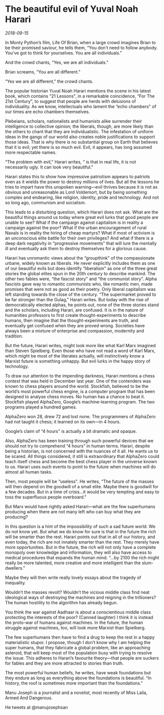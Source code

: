 # The beautiful evil of Yuval Noah Harari

*2018-09-15*

In Monty Python’s film, Life Of Brian, when a large crowd imagines Brian
to be their promised saviour, he tells them, “You don’t need to follow
anybody. You’ve got to think for yourselves. You are all individuals."

And the crowd chants, “Yes, we are all individuals."

Brian screams, “You are all different."

“Yes we are all different," the crowd chants.

The popular historian Yuval Noah Harari mentions the scene in his latest
book, which contains “21 Lessons", in a remarkable coincidence, “For The
21st Century", to suggest that people are herds with delusions of
individuality. As we know, intellectuals who lament the “echo chambers"
of our times are echo chambers themselves.

Plebeians, scholars, nationalists and humanists alike surrender their
intelligence to collective opinion; the liberals, though, are more
likely than the others to chant that they are individualistic. The
infestation of uniform ideas in the gangs of our world also creates
noble justifications to support those ideas. That is why there is no
substantial group on Earth that believes that it is evil; yet there is
so much evil. Evil, it appears, has long assumed more respectable names.

“The problem with evil," Harari writes, “ is that in real life, it is
not necessarily ugly. It can look very beautiful."

Harari states this to show how impressive patriotism appears to patriots
even as it wields the power to destroy millions of lives. But all the
lessons he tries to impart have this unspoken warning—evil thrives
because it is not as obvious and unreasonable as Lord Voldemort, but by
being something complex and endearing, like religion, identity, pride
and technology. And not so long ago, communism and socialism.

This leads to a disturbing question, which Harari does not ask. What are
the beautiful things around us today where great evil lurks that good
people are unable to see? What if the campaign against capitalism is in
reality a campaign against the poor? What if the urban encouragement of
rural Naxals is in reality the hiring of cheap martyrs? What if most of
activism is an unconscious elite battle for their own privileges? And
what if there is a deep dark negativity in “progressive movements" that
will lure the mentally ill and eventually ask them to destroy themselves
for a glorious cause.

Harari has unromantic views about the “groupthink" of the compassionate
urbane, widely known as liberals. He never explicitly includes them as
one of our beautiful evils but does identify “liberalism" as one of the
three great stories the global elites spun in the 20th century to
describe mankind. The other two fables were, “the fascist story" and
“the communist story". Alpha fascists gave way to romantic communists
who, like romantic men, made promises that were not as good as their
poetry. Only liberal capitalism was left standing towards the close of
the century. “The supermarket proved to be far stronger than the Gulag,"
Harari writes. But today with the rise of democratically elected alphas,
he points out, none of the three stories stand and the scholars,
including Harari, are confused. It is in the nature of humanities
professors to first create thought-experiments to describe humans, then
imagine that the thought-experiments are truth, and eventually get
confused when they are proved wrong. Societies have always been a
mixture of enterprise and compassion, modernity and tradition.

But the future, Harari writes, might look more like what Karl Marx
imagined than Steven Spielberg. Even those who have not read a word of
Karl Marx, which might be most of the literates actually, will
instinctively know a Marxist future is something unhappy. But evil lurks
in the happy story of technology.

To draw our attention to the impending darkness, Harari mentions a chess
contest that was held in December last year. One of the contenders was
known to chess players around the world. Stockfish, believed to be the
world’s most powerful chess engine, is a computer program that has been
designed to analyse chess moves. No human has a chance to beat it.
Stockfish played AlphaZero, Google’s machine-learning program. The two
programs played a hundred games.

AlphaZero won 28, drew 72 and lost none. The programmers of AlphaZero
had not taught it chess; it learned on its own—in 4 hours.

Google’s claim of “4 hours" is actually a bit dramatic and opaque.

Also, AlphaZero has been training through such powerful devices that we
should not try to comprehend “4 hours" in human terms. Harari, despite
being a historian, is not concerned with the nuances of it all. He wants
us to be scared. All things considered, it still is extraordinary that
AlphaZero could teach itself chess and become the best chess player in
the universe known to us. Harari uses such events to point to the future
when machines will do almost all human tasks.

Then, most people will be “useless". He writes, “The future of the
masses will then depend on the goodwill of a small elite. Maybe there is
goodwill for a few decades. But in a time of crisis…it would be very
tempting and easy to toss the superfluous people overboard."

But Marx would have rightly asked Harari—what are the few superhumans
producing when there are not many left who can buy what they are
producing?

In this question is a hint of the impossibility of such a sad future
world. We do not know yet. But what we do know for sure is that in the
future the rich will be smarter than the rest. Harari points out that in
all of our history, and even today, the rich are not innately smarter
than the rest. They merely have more opportunities. But in the future,
the rich will not only have a complete monopoly over knowledge and
information, they will also have access to medical procedures that
expands the human mind. “…by 2100 the rich might really be more
talented, more creative and more intelligent than the slum-dwellers."

Maybe they will then write really lovely essays about the tragedy of
inequality.

Wouldn’t the masses revolt? Wouldn’t the vicious middle class find neat
ideological ways of destroying the machines and reigning in the
trillioners? The human hostility to the algorithm has already begun.

You think the war against Aadhaar is about a conscientious middle class
protecting the interests of the poor? (Canned laughter) I think it is
instead the proto-war of humans against machines. In the future, the
human struggle against machines, too, will look more Marxist than
Spielberg.

The few superhumans then have to find a drug to keep the rest in a happy
materialistic stupor. I propose, though I don’t know why I am helping
the super humans, that they fabricate a global problem, like an
approaching asteroid, that will keep most of the population busy with
trying to resolve the issue. This adheres to Harari’s favourite
theory—that people are suckers for fables and they are more attracted to
stories than truth.

The most powerful human beliefs, he writes, have weak foundations but
they endure as long as everything above the foundations is beautiful.
“In history, the roof is sometimes more important than the foundations."

Manu Joseph is a journalist and a novelist, most recently of Miss Laila,
Armed And Dangerous.

He tweets at @manujosephsan
